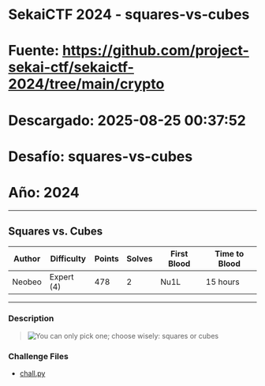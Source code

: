 # SekaiCTF 2024 - squares-vs-cubes
# Fuente: https://github.com/project-sekai-ctf/sekaictf-2024/tree/main/crypto
# Descargado: 2025-08-25 00:37:52
# Desafío: squares-vs-cubes
# Año: 2024

---

## Squares vs. Cubes

| Author | Difficulty | Points | Solves | First Blood | Time to Blood |
| ------ | ---------- | ------ | ------ | ----------- | ------------- |
| Neobeo | Expert (4) | 478    | 2      | Nu1L        | 15 hours      |

---

### Description

<blockquote>

![You can only pick one; choose wisely: squares or cubes](https://ctf.sekai.team/files/01be3f760dfbc9d7a63a57db12e2d826/choose_wisely.jpg)

<!-- <details closed>
<summary><b>Hint(s)</b>:</summary>

1. Hint 1
2. Hint 2

</details> -->
</blockquote>

### Challenge Files

- [chall.py](dist/chall.py)
